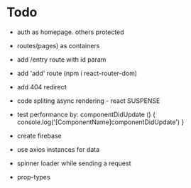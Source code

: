 # Todo

-   auth as homepage. others protected

-   routes(pages) as containers
-   add /entry route with id param
-   add 'add' route (npm i react-router-dom)
-   add 404 redirect
-   code spliting async rendering - react SUSPENSE
-   test performance by:
    componentDidUpdate () {
    console.log('[ComponentName]componentDidUpdate')
    }
-   create firebase
-   use axios instances for data
-   spinner loader while sending a request
-   prop-types
